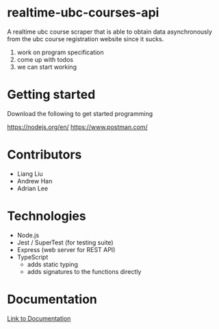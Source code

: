 # realtime-ubc-courses-api

A realtime ubc course scraper that is able to obtain data asynchronously from the ubc course registration website since it sucks.

1. work on program specification
2. come up with todos
3. we can start working

# Getting started

Download the following to get started programming

https://nodejs.org/en/
https://www.postman.com/

# Contributors
- Liang Liu
- Andrew Han
- Adrian Lee 

# Technologies
- Node.js
- Jest / SuperTest (for testing suite)
- Express (web server for REST API)
- TypeScript
  - adds static typing
  - adds signatures to the functions directly

# Documentation 

[Link to Documentation](documentation/README.md)
